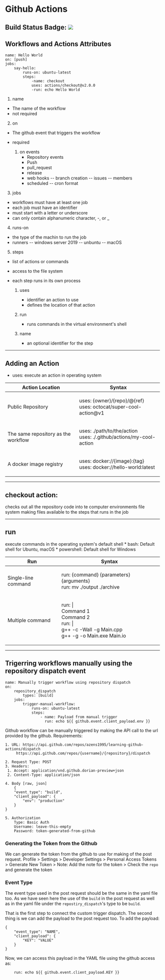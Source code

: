 # Github Actions
## Build Status Badge: ![](https://github.com/azens1995/learning-github-actions/workflows/first/badge.svg)

## Workflows and Actions Attributes

```
name: Hello World
on: [push]
jobs:
    say-hello:
        runs-on: ubuntu-latest
        steps:
            -name: checkout
            uses: actions/checkout@v2.0.0
            -run: echo Hello World
```
1. name
- The name of the workflow
- not required

2. on
- The github event that triggers the workflow
- required

    1. on events
        - Repository events
        - Push
        - pull_request
        - release
        - web hooks
            -- branch creation
            -- issues
            -- members
        - scheduled
            -- cron format

3. jobs
- workflows must have at least one job
- each job must have an identifier
- must start with a letter or underscore
- can only contain alphanumeric character, -, or _

4. runs-on
- the type of the machin to run the job
- runners
    -- windows server 2019
    -- unbuntu
    -- macOS

5. steps
- list of actions or commands
- access to the file system
- each step runs in its own process

    1. uses
        - identifier an action to use
        - defines the location of that action

    2. run
        - runs commands in the virtual environment's shell

    3. name
        - an optional identifier for the step

---
## Adding an Action
* uses: execute an action in operating system

| Action Location | Syntax |
| --- | --- |
| Public Repository | <p>uses: {owner}/{repo}/@{ref}<br>uses: octocat/super-cool-action@v1</p> |
| The same repository as the workflow | <p>uses: ./path/to/the/action<br>uses: ./.github/actions/my-cool-action</p> |
| A docker image registry | <p>uses: docker://{image}:{tag}<br>uses: docker://hello-world:latest</p> |

---

## checkout action:
checks out all the repository code into te  computer environments file system making files available to the 
steps that runs in the job

---

## run
execute commands in the operating system's default shell
    * bash: Default shell for Ubuntu, macOS
    * powershell: Default shell for Windows

| Run | Syntax |
| --- | ---    |
| Single-line command | <p>run: {command} {parameters} {arguments}</br>run: mv ./output ./archive</p> |
| Multiple command    | <p>run: &#124;</br>Command 1</br>Command 2</br>run: &#124;</br>g++ -c -Wall -g Main.cpp<br>g++ -g -o Main.exe Main.io</p> |

-----

## Trigerring workflows manually using the repository dispatch event

```
name: Manually trigger workflow using repository dispatch
on:
    repository_dispatch
        types: [build]
    jobs:
        trigger-manual-workflow:
            runs-on: ubuntu-latest
            steps:
                - name: Payload from manual trigger
                  run: echo ${{ github.event.client_payload.env }}
```

Github workflow can be manually triggered by making the API call to the url provided by the github.
Requirements:
```
1. URL: https://api.github.com/repos/azens1995/learning-github-actions/dispatch
     https://api.github.com/repos/{username}/{repository}/dispatch

2. Request Type: POST
3. Headers:
 1. Accept: application/vnd.github.dorian-preview+json
 2. Content-Type: application/json

4. Body [raw, json]
    {
	"event_type": "build",
	"client_payload": {
		"env": "production"
	}
}

5. Authorization
    Type: Basic Auth
    Username: leave-this-empty
    Password: token-generated-from-github
```

### Generating the Token from the Github
We can generate the token from the github to use for making of the post request.
Profile 
    > Settings 
        > Developer Settings 
            > Personal Access Tokens 
                > Generate New Token
                    > Note: Add the note for the token
                    > Check the `repo` and generate the token

### Event Type
The event type used in the post request should be the same in the yaml file too.
As we have seen here the use of the `build` in the post request as well as in the yaml file under the `repostiry_dispatch`'s type to be `build`.

That is the first step to connect the custom trigger dispatch.
The second thing is we can add the payload to the post request too. To add the payload: </br>
```
{
    "event_type": "NAME",
    "client_payload": {
        "KEY": "VALUE"
    }
}
```

Now, we can access this payload in the YAML file using the github access as: </br>
```
    run: echo ${{ github.event.client_payload.KEY }}
```

